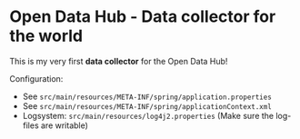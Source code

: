 # Open Data Hub - Data collector for the world

This is my very first **data collector** for the Open Data Hub!

Configuration:
  - See `src/main/resources/META-INF/spring/application.properties`
  - See `src/main/resources/META-INF/spring/applicationContext.xml`
  - Logsystem: `src/main/resources/log4j2.properties` (Make sure the log-files are writable)

